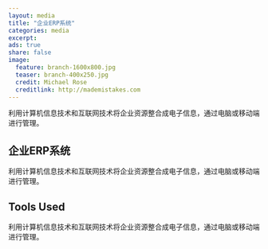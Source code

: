 ```yaml
---
layout: media
title: "企业ERP系统"
categories: media
excerpt: 
ads: true
share: false
image:
  feature: branch-1600x800.jpg
  teaser: branch-400x250.jpg
  credit: Michael Rose
  creditlink: http://mademistakes.com
---
```


利用计算机信息技术和互联网技术将企业资源整合成电子信息，通过电脑或移动端进行管理。

## 企业ERP系统

利用计算机信息技术和互联网技术将企业资源整合成电子信息，通过电脑或移动端进行管理。

## Tools Used

利用计算机信息技术和互联网技术将企业资源整合成电子信息，通过电脑或移动端进行管理。